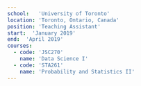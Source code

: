 ```yaml
---
school:   'University of Toronto'
location: 'Toronto, Ontario, Canada'
position: 'Teaching Assistant'
start:  'January 2019'
end:  'April 2019'
courses:
  - code: 'JSC270'
    name: 'Data Science I'
  - code: 'STA261'
    name: 'Probability and Statistics II'
---
```

